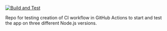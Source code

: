[![Build and Test](https://github.com/tonytech83/StudentsRegistry-CI-CD/actions/workflows/node.js.yml/badge.svg)](https://github.com/tonytech83/StudentsRegistry-CI-CD/actions/workflows/node.js.yml)

Repo for testing creation of CI workflow in GitHub Actions to start and test the app on three different Node.js versions.
